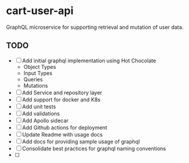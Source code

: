 # cart-user-api
GraphQL microservice for supporting retrieval and mutation of user data.


## TODO

- [ ] Add initial graphql implementation using Hot Chocolate
    - Object Types
    - Input Types
    - Queries
    - Mutations
- [ ] Add Service and repository layer
- [ ] Add support for docker and K8s
- [ ] Add unit tests
- [ ] Add validations
- [ ] Add Apollo sidecar
- [ ] Add Github actions for deployment
- [ ] Update Readme with usage docs
- [ ] Add docs for providing sample usage of graphql
- [ ] Consolidate best practices for graphql naming conventions
- [ ]